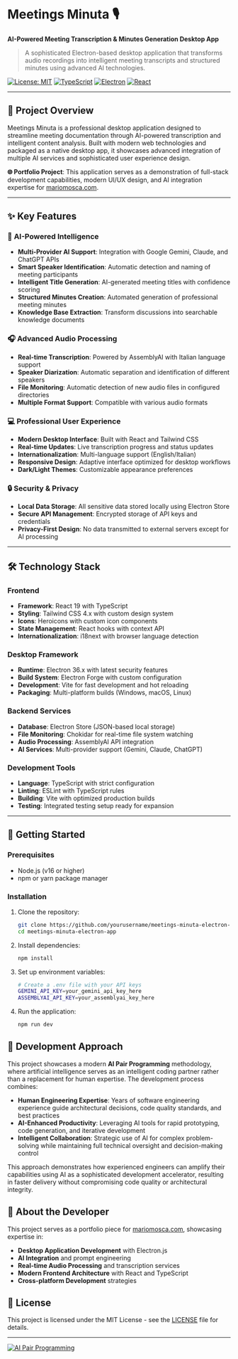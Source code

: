 # Meetings Minuta 🎙️

**AI-Powered Meeting Transcription & Minutes Generation Desktop App**

> A sophisticated Electron-based desktop application that transforms audio recordings into intelligent meeting transcripts and structured minutes using advanced AI technologies.

[![License: MIT](https://img.shields.io/badge/License-MIT-yellow.svg)](https://opensource.org/licenses/MIT)
[![TypeScript](https://img.shields.io/badge/TypeScript-007ACC?logo=typescript&logoColor=white)](https://www.typescriptlang.org/)
[![Electron](https://img.shields.io/badge/Electron-47848F?logo=electron&logoColor=white)](https://www.electronjs.org/)
[![React](https://img.shields.io/badge/React-20232A?logo=react&logoColor=61DAFB)](https://reactjs.org/)

---

## 🎯 **Project Overview**

Meetings Minuta is a professional desktop application designed to streamline meeting documentation through AI-powered transcription and intelligent content analysis. Built with modern web technologies and packaged as a native desktop app, it showcases advanced integration of multiple AI services and sophisticated user experience design.

**🌐 Portfolio Project**: This application serves as a demonstration of full-stack development capabilities, modern UI/UX design, and AI integration expertise for [mariomosca.com](https://mariomosca.com).

---

## ✨ **Key Features**

### 🤖 **AI-Powered Intelligence**
- **Multi-Provider AI Support**: Integration with Google Gemini, Claude, and ChatGPT APIs
- **Smart Speaker Identification**: Automatic detection and naming of meeting participants
- **Intelligent Title Generation**: AI-generated meeting titles with confidence scoring
- **Structured Minutes Creation**: Automated generation of professional meeting minutes
- **Knowledge Base Extraction**: Transform discussions into searchable knowledge documents

### 🎧 **Advanced Audio Processing**
- **Real-time Transcription**: Powered by AssemblyAI with Italian language support
- **Speaker Diarization**: Automatic separation and identification of different speakers
- **File Monitoring**: Automatic detection of new audio files in configured directories
- **Multiple Format Support**: Compatible with various audio formats

### 💻 **Professional User Experience**
- **Modern Desktop Interface**: Built with React and Tailwind CSS
- **Real-time Updates**: Live transcription progress and status updates
- **Internationalization**: Multi-language support (English/Italian)
- **Responsive Design**: Adaptive interface optimized for desktop workflows
- **Dark/Light Themes**: Customizable appearance preferences

### 🔒 **Security & Privacy**
- **Local Data Storage**: All sensitive data stored locally using Electron Store
- **Secure API Management**: Encrypted storage of API keys and credentials
- **Privacy-First Design**: No data transmitted to external servers except for AI processing

---

## 🛠️ **Technology Stack**

### **Frontend**
- **Framework**: React 19 with TypeScript
- **Styling**: Tailwind CSS 4.x with custom design system
- **Icons**: Heroicons with custom icon components
- **State Management**: React hooks with context API
- **Internationalization**: i18next with browser language detection

### **Desktop Framework**
- **Runtime**: Electron 36.x with latest security features
- **Build System**: Electron Forge with custom configuration
- **Development**: Vite for fast development and hot reloading
- **Packaging**: Multi-platform builds (Windows, macOS, Linux)

### **Backend Services**
- **Database**: Electron Store (JSON-based local storage)
- **File Monitoring**: Chokidar for real-time file system watching
- **Audio Processing**: AssemblyAI API integration
- **AI Services**: Multi-provider support (Gemini, Claude, ChatGPT)

### **Development Tools**
- **Language**: TypeScript with strict configuration
- **Linting**: ESLint with TypeScript rules
- **Building**: Vite with optimized production builds
- **Testing**: Integrated testing setup ready for expansion

---

## 🚀 **Getting Started**

### **Prerequisites**
- Node.js (v16 or higher)
- npm or yarn package manager

### **Installation**
1. Clone the repository:
   ```bash
   git clone https://github.com/yourusername/meetings-minuta-electron-app.git
   cd meetings-minuta-electron-app
   ```

2. Install dependencies:
   ```bash
   npm install
   ```

3. Set up environment variables:
   ```bash
   # Create a .env file with your API keys
   GEMINI_API_KEY=your_gemini_api_key_here
   ASSEMBLYAI_API_KEY=your_assemblyai_key_here
   ```

4. Run the application:
   ```bash
   npm run dev
   ```

## 🔧 **Development Approach**

This project showcases a modern **AI Pair Programming** methodology, where artificial intelligence serves as an intelligent coding partner rather than a replacement for human expertise. The development process combines:

- **Human Engineering Expertise**: Years of software engineering experience guide architectural decisions, code quality standards, and best practices
- **AI-Enhanced Productivity**: Leveraging AI tools for rapid prototyping, code generation, and iterative development
- **Intelligent Collaboration**: Strategic use of AI for complex problem-solving while maintaining full technical oversight and decision-making control

This approach demonstrates how experienced engineers can amplify their capabilities using AI as a sophisticated development accelerator, resulting in faster delivery without compromising code quality or architectural integrity.

## 🎯 **About the Developer**

This project serves as a portfolio piece for [mariomosca.com](https://mariomosca.com), showcasing expertise in:
- **Desktop Application Development** with Electron.js
- **AI Integration** and prompt engineering
- **Real-time Audio Processing** and transcription services
- **Modern Frontend Architecture** with React and TypeScript
- **Cross-platform Development** strategies

## 📄 **License**

This project is licensed under the MIT License - see the [LICENSE](LICENSE) file for details.

---

[![AI Pair Programming](https://img.shields.io/badge/Built%20with%20❤️%20using-AI%20Pair%20Programming-ff69b4?style=for-the-badge&logo=sparkles&logoColor=white)](https://mariomosca.com) 